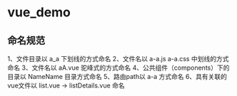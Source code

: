 # vue_demo

## 命名规范
1、文件目录以 a_a 下划线的方式命名
2、文件名以 a-a.js a-a.css 中划线的方式命名
3、文件名以 aA.vue 驼峰式的方式命名
4、公共组件（components）下的目录以 NameName 目录方式命名
5、路由path以 a-a 方式命名
6、具有关联的vue文件以 list.vue -> listDetails.vue 命名